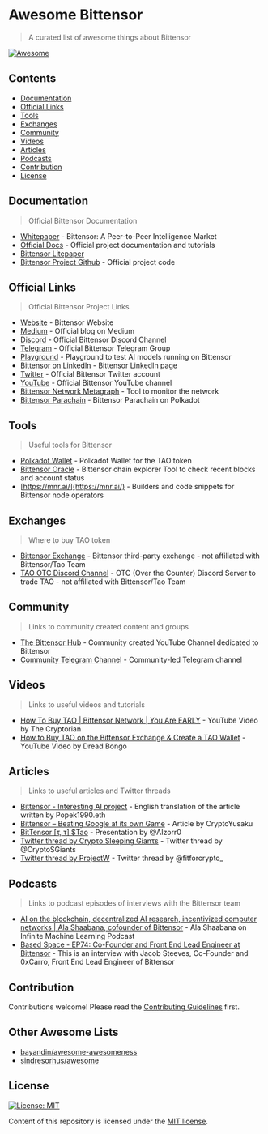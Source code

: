 # Awesome Bittensor

> A curated list of awesome things about Bittensor

[![Awesome](https://awesome.re/badge.svg)](https://awesome.re)

## Contents

- [Documentation](#documentation)
- [Official Links](#official-links)
- [Tools](#tools)
- [Exchanges](#exchanges)
- [Community](#community)
- [Videos](#videos)
- [Articles](#articles)
- [Podcasts](#podcasts)
- [Contribution](#contribution)
- [License](#license)

## Documentation

> Official Bittensor Documentation

- [Whitepaper](https://drive.google.com/file/d/1VnsobL6lIAAqcA1_Tbm8AYIQscfJV4KU/view  ) - Bittensor: A Peer-to-Peer Intelligence Market
- [Official Docs](https://docs.bittensor.com/) - Official project documentation and tutorials
- [Bittensor Litepaper](https://opentensor.gitbook.io/bittensor/keyconcepts%20/introduction)
- [Bittensor Project Github](https://github.com/opentensor/bittensor  ) - Official project code

## Official Links

> Official Bittensor Project Links

- [Website](https://bittensor.com/) - Bittensor Website
- [Medium](https://bittensor.medium.com ) - Official blog on Medium
- [Discord](https://discord.gg/bittensor) - Official Bittensor Discord Channel
- [Telegram](https://t.me/taobittensor) - Official Bittensor Telegram Group
- [Playground](https://alpha.bittensor.com/) - Playground to test AI models running on Bittensor
- [Bittensor on LinkedIn](https://www.linkedin.com/company/bittensor/) - Bittensor LinkedIn page
- [Twitter](https://twitter.com/bittensor_) - Official Bittensor Twitter account
- [YouTube](https://www.youtube.com/@Bittensor) - Official Bittensor YouTube channel
- [Bittensor Network Metagraph](https://bittensor.com/network) - Tool to monitor the network
- [Bittensor Parachain](https://parachains.info/details/bittensor) - Bittensor Parachain on Polkadot

## Tools

> Useful tools for Bittensor

- [Polkadot Wallet](https://polkadot.js.org/extension/) - Polkadot Wallet for the TAO token
- [Bittensor Oracle](https://explorer.nakamoto.opentensor.ai/#/explorer) - Bittensor chain explorer Tool to check recent blocks and account status
- [https://mnr.ai/](https://mnr.ai/) - Builders and code snippets for Bittensor node operators

## Exchanges

> Where to buy TAO token

- [Bittensor Exchange](https://tensor.exchange/) - Bittensor third-party exchange - not affiliated with Bittensor/Tao Team
- [TAO OTC Discord Channel](https://discord.gg/WAvBMtXgCv) - OTC (Over the Counter) Discord Server to trade TAO - not affiliated with Bittensor/Tao Team

## Community

> Links to community created content and groups

- [The Bittensor Hub](https://www.youtube.com/@TheBittensorHub) - Community created YouTube Channel dedicated to Bittensor
- [Community Telegram Channel](https://t.me/taobittensor) - Community-led Telegram channel

## Videos

> Links to useful videos and tutorials

- [How To Buy TAO | Bittensor Network | You Are EARLY](https://www.youtube.com/watch?v=Mnk9cL9XYV4) - YouTube Video by The Cryptorian
- [How to Buy TAO on the Bittensor Exchange & Create a TAO Wallet](https://www.youtube.com/watch?v=xsx3rXu3r1s) - YouTube Video by Dread Bongo

## Articles

> Links to useful articles and Twitter threads

- [Bittensor - Interesting AI project](https://mirror.xyz/0xabac.eth/CNLTH5-C6K1DCzV90u3A8RFtk4tlY2xxSoSoLD9CKrw) - English translation of the article written by Popek1990.eth
- [Bittensor –  Beating Google at its own  Game](https://cryptoyusaku.substack.com/p/bittensor-beating-google-at-its-own)  - Article by CryptoYusaku
- [BitTensor [τ, τ]  $Tao](https://docs.google.com/presentation/d/1B7cxXjyk7kBVSaB4T3fp5g9itDQGQ_1tB7OjOQSzzU0/edit#slide=id.p ) - Presentation by @AIzorr0
- [Twitter thread by Crypτo Sleeping Gianτs](https://twitter.com/CryptoSGiants/status/1595487102485118991) - Twitter thread by @CryptoSGiants
- [Twitter thread by ProjectW](https://twitter.com/fitforcrypto_/status/1604054079973593088) - Twitter thread by @fitforcrypto_

## Podcasts

> Links to podcast episodes of interviews with the Bittensor team

- [AI on the blockchain, decentralized AI research, incentivized computer networks | Ala Shaabana, cofounder of Bittensor](https://open.spotify.com/episode/1GafiUsYBJXoljLHOYmWcc?si=257d9c6b1e2d439f&nd=1) - Ala Shaabana on Infinite Machine Learning Podcast
- [Based Space - EP74: Co-Founder and Front End Lead Engineer at Bittensor](https://open.spotify.com/episode/1xuN4KwpJbOOkOPmgLYgWJ?si=e7158085df784be2&nd=1) - This is an interview with Jacob Steeves, Co-Founder and 0xCarro, Front End Lead Engineer of Bittensor

## Contribution

Contributions welcome! Please read the [Contributing Guidelines](CONTRIBUTING.md) first.

## Other Awesome Lists

* [bayandin/awesome-awesomeness](https://github.com/bayandin/awesome-awesomeness)
* [sindresorhus/awesome](https://github.com/sindresorhus/awesome)

## License

[![License: MIT](https://img.shields.io/badge/License-MIT-green.svg)](https://github.com/cetiny/awesome-taleb/blob/master/LICENSE.md)

Content of this repository is licensed under the [MIT license](https://github.com/cetiny/awesome-taleb/blob/master/LICENSE.md).